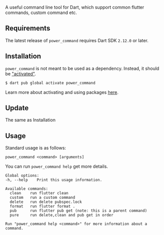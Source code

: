 A useful command line tool for Dart, which support common flutter commands, custom command etc.

## Requirements

The latest release of `power_command` requires Dart SDK `2.12.0` or later.

## Installation

`power_command` is not meant to be used as a dependency. Instead, it should be ["activated"](https://www.dartlang.org/tools/pub/cmd/pub-global#activating-a-package).

```
$ dart pub global activate power_command
```

Learn more about activating and using packages [here](https://www.dartlang.org/tools/pub/cmd/pub-global).

## Update

The same as Installation

## Usage

Standard usage is as follows:

```
power_command <command> [arguments]
```

You can run `power_command help` get more details.

```
Global options:
-h, --help    Print this usage information.

Available commands:
  clean    run flutter clean
  custom   run a custom command
  delete   run delete pubspec.lock
  format   run flutter format .
  pub      run flutter pub get (note: this is a parent command)
  pure     run delete,clean and pub get in order

Run "power_command help <command>" for more information about a command.

```
